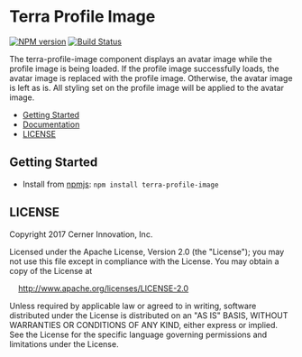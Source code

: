 # Terra Profile Image


[![NPM version](https://badgen.net/npm/v/terra-profile-image)](https://www.npmjs.org/package/terra-profile-image)
[![Build Status](https://badgen.net/travis/cerner/terra-core)](https://travis-ci.org/cerner/terra-core)

The terra-profile-image component displays an avatar image while the profile image is being loaded. If the profile image successfully loads, the avatar image is replaced with the profile image. Otherwise, the avatar image is left as is. All styling set on the profile image will be applied to the avatar image.

- [Getting Started](#getting-started)
- [Documentation](https://github.com/cerner/terra-core/tree/master/packages/terra-profile-image/docs)
- [LICENSE](#license)

## Getting Started

- Install from [npmjs](https://www.npmjs.com): `npm install terra-profile-image`

## LICENSE

Copyright 2017 Cerner Innovation, Inc.

Licensed under the Apache License, Version 2.0 (the "License"); you may not use this file except in compliance with the License. You may obtain a copy of the License at

&nbsp;&nbsp;&nbsp;&nbsp;http://www.apache.org/licenses/LICENSE-2.0

Unless required by applicable law or agreed to in writing, software distributed under the License is distributed on an "AS IS" BASIS, WITHOUT WARRANTIES OR CONDITIONS OF ANY KIND, either express or implied. See the License for the specific language governing permissions and limitations under the License.
